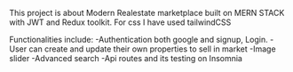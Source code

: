 This project is about Modern Realestate marketplace built on MERN STACK with JWT and Redux toolkit.
For css I have used tailwindCSS

Functionalities include:
-Authentication both google and signup, Login.
-User can create and update their own properties to sell in market
-Image slider 
-Advanced search
-Api routes and its testing on Insomnia

